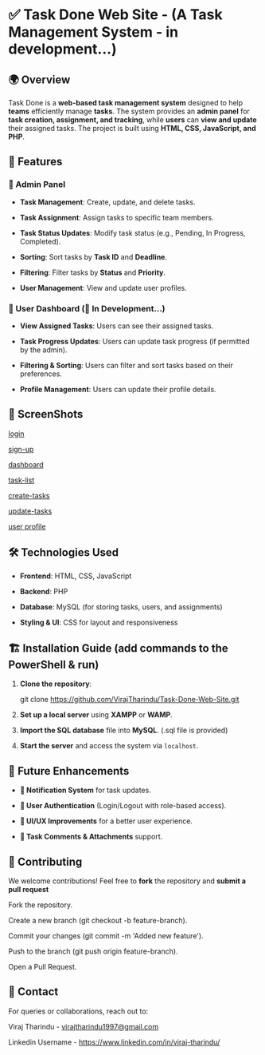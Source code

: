 # ✅ Task Done Web Site - (A Task Management System - in development...)


## 🌍 Overview
Task Done is a **web-based task management system** designed to help **teams** efficiently manage **tasks**. The system provides an **admin panel** for **task creation, assignment, and tracking**, while **users** can **view and update** their assigned tasks. The project is built using **HTML, CSS, JavaScript, and PHP**.


## 🌟 Features


### 👑 Admin Panel

- **Task Management**: Create, update, and delete tasks.
  
- **Task Assignment**: Assign tasks to specific team members.
  
- **Task Status Updates**: Modify task status (e.g., Pending, In Progress, Completed).
  
- **Sorting**: Sort tasks by **Task ID** and **Deadline**.
  
- **Filtering**: Filter tasks by **Status** and **Priority**.

- **User Management**: View and update user profiles.
  

### 👤 User Dashboard (🚧 In Development...)

- **View Assigned Tasks**: Users can see their assigned tasks.
  
- **Task Progress Updates**: Users can update task progress (if permitted by the admin).
  
- **Filtering & Sorting**: Users can filter and sort tasks based on their preferences.
  
- **Profile Management**: Users can update their profile details.


## 📧 ScreenShots

[login](https://github.com/VirajTharindu/Task-Done-Web-Site/blob/main/Screenshots/login.png)

[sign-up](https://github.com/VirajTharindu/Task-Done-Web-Site/blob/main/Screenshots/sign-up.png)

[dashboard](https://github.com/VirajTharindu/Task-Done-Web-Site/blob/main/Screenshots/dashboard.png)

[task-list](https://github.com/VirajTharindu/Task-Done-Web-Site/blob/main/Screenshots/task-list.png)

[create-tasks](https://github.com/VirajTharindu/Task-Done-Web-Site/blob/main/Screenshots/create-tasks.png)

[update-tasks](https://github.com/VirajTharindu/Task-Done-Web-Site/blob/main/Screenshots/update-tasks.png)

[user profile](https://github.com/VirajTharindu/Task-Done-Web-Site/blob/main/Screenshots/user-profile.png)


## 🛠 Technologies Used

- **Frontend**: HTML, CSS, JavaScript
  
- **Backend**: PHP
  
- **Database**: MySQL (for storing tasks, users, and assignments)
  
- **Styling & UI**: CSS for layout and responsiveness
  

## 🏗 Installation Guide (add commands to the PowerShell & run)

1. **Clone the repository**:
   
   
   git clone https://github.com/VirajTharindu/Task-Done-Web-Site.git
   
   
2. **Set up a local server** using **XAMPP** or **WAMP**.
   
3. **Import the SQL database** file into **MySQL**. (.sql file is provided)
   
4. **Start the server** and access the system via `localhost`.
    

## 🔮 Future Enhancements

- **🔔 Notification System** for task updates.
  
- **🔐 User Authentication** (Login/Logout with role-based access).
  
- **🎨 UI/UX Improvements** for a better user experience.
  
- **📎 Task Comments & Attachments** support.
  

## 🤝 Contributing

We welcome contributions! Feel free to **fork** the repository and **submit a pull request**

Fork the repository.

Create a new branch (git checkout -b feature-branch).

Commit your changes (git commit -m 'Added new feature').

Push to the branch (git push origin feature-branch).

Open a Pull Request.


## 📧 Contact

For queries or collaborations, reach out to:

Viraj Tharindu - virajtharindu1997@gmail.com

Linkedin Username - https://www.linkedin.com/in/viraj-tharindu/




